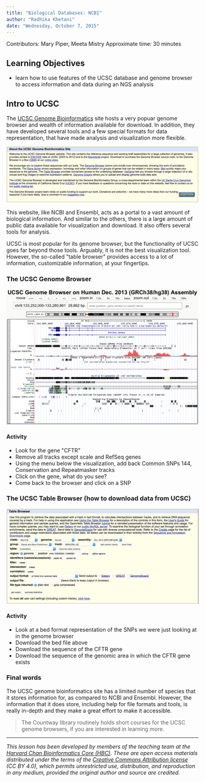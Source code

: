 ```yaml
---
title: "Biological Databases: NCBI"
author: "Radhika Khetani"
date: "Wednesday, October 7, 2015"
---
```

Contributors: Mary Piper, Meeta Mistry
Approximate time: 30 minutes

## Learning Objectives

* learn how to use features of the UCSC database and genome browser to access information and data during an NGS analysis

## Intro to UCSC

The [UCSC Genome Bioinformatics](https://genome.ucsc.edu/) site hosts a very popuar genome browser and wealth of information available for download. In addition, they have developed several tools and a few special formats for data representation, that have made analysis and visualization more flexible.

<img src="../img/UCSCintro.png" width="900">

This website, like NCBI and Ensembl, acts as a portal to a vast amount of biological information. And similar to the others, there is a large amount of public data available for visualization and download. It also offers several tools for analysis.

UCSC is most popular for its genome browser, but the functionality of UCSC goes far beyond those tools. Arguably, it is not the best visualization tool. However, the so-called "table browser" provides access to a lot of information, customizable information, at your fingertips.

### The UCSC Genome Browser

<img src="../img/UCSCbrowser.png" width="700">

#### Activity
* Look for the gene "CFTR"
* Remove all tracks except scale and RefSeq genes
* Using the menu below the visualization, add back Common SNPs 144, Conservation and Repeatmasker tracks
* Click on the gene, what do you see?
* Come back to the browser and click on a SNP

### The UCSC Table Browser (how to download data from UCSC)

<img src="../img/UCSCtable.png" width="700">

#### Activity
* Look at a bed format representation of the SNPs we were just looking at in the genome browser
* Download the bed file above
* Download the sequence of the CFTR gene
* Download the sequence of the genomic area in which the CFTR gene exists

### Final words

The UCSC genome bioinformatics site has a limited number of species that it stores information for, as compared to NCBI and Ensembl. However, the information that it does store, including help for file formats and tools, is really in-depth and they make a great effort to make it accessible.

> The Countway library routinely holds short courses for the UCSC genome browsers, if you are interested in learning more.


***
*This lesson has been developed by members of the teaching team at the [Harvard Chan Bioinformatics Core (HBC)](http://bioinformatics.sph.harvard.edu/). These are open access materials distributed under the terms of the [Creative Commons Attribution license](https://creativecommons.org/licenses/by/4.0/) (CC BY 4.0), which permits unrestricted use, distribution, and reproduction in any medium, provided the original author and source are credited.*
